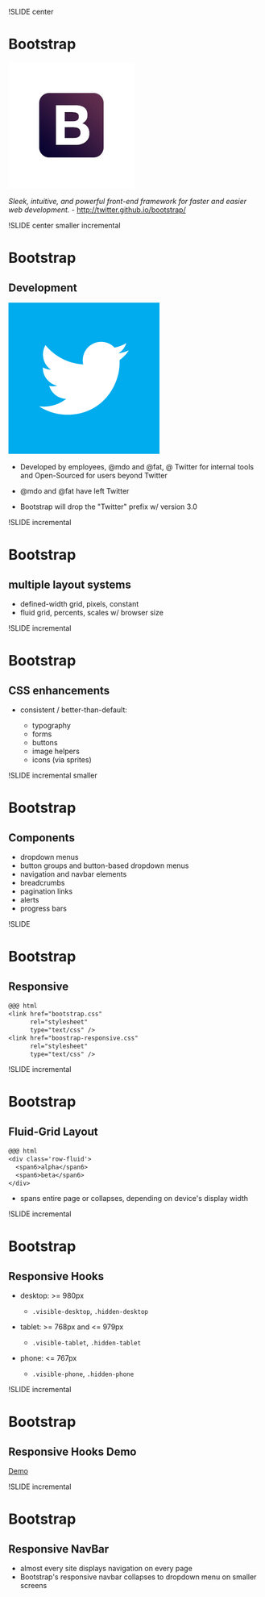 !SLIDE center
# Bootstrap

![B](bootstrap-logo.png)

*Sleek, intuitive, and powerful front-end framework for faster and easier web
development.* - <http://twitter.github.io/bootstrap/>

!SLIDE center smaller incremental
# Bootstrap

## Development

![bird](twitter-logo.png)

- Developed by employees, @mdo and @fat, @ Twitter for internal tools and
Open-Sourced for users beyond Twitter

- @mdo and @fat have left Twitter

- Bootstrap will drop the "Twitter" prefix w/ version 3.0

!SLIDE incremental
# Bootstrap

## multiple layout systems

- defined-width grid, pixels, constant
- fluid grid, percents, scales w/ browser size

!SLIDE incremental
# Bootstrap

## CSS enhancements

- consistent / better-than-default:

  - typography
  - forms
  - buttons
  - image helpers
  - icons (via sprites)

!SLIDE incremental smaller
# Bootstrap

## Components

- dropdown menus
- button groups and button-based dropdown menus
- navigation and navbar elements
- breadcrumbs
- pagination links
- alerts
- progress bars

!SLIDE
# Bootstrap

## Responsive

    @@@ html
    <link href="bootstrap.css"
          rel="stylesheet"
          type="text/css" />
    <link href="boostrap-responsive.css"
          rel="stylesheet"
          type="text/css" />

!SLIDE incremental
# Bootstrap

## Fluid-Grid Layout

    @@@ html
    <div class='row-fluid'>
      <span6>alpha</span6>
      <span6>beta</span6>
    </div>

- spans entire page or collapses, depending on device's display width

!SLIDE incremental
# Bootstrap

## Responsive Hooks

- desktop: >= 980px
  - `.visible-desktop`, `.hidden-desktop`

- tablet: >= 768px and <= 979px
  - `.visible-tablet`, `.hidden-tablet`

- phone: <= 767px
  - `.visible-phone`, `.hidden-phone`

!SLIDE incremental
# Bootstrap

## Responsive Hooks Demo

[Demo](http://erikj.github.io/responsive-demo/)

!SLIDE incremental
# Bootstrap

## Responsive NavBar

- almost every site displays navigation on every page
- Bootstrap's responsive navbar collapses to dropdown menu on smaller screens

